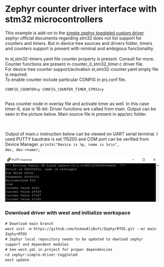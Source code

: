 # Zephyr counter driver interface with stm32 microcontrollers
This example is add-on to the [simple zephyr toggleled custom driver](https://github.com/UsmanAliButt/zephyr-simple-driver-toggleled)
<br>zephyr official documents regarding stm32 does not list support for counters and timers. But in device tree sources and drivers folder, timers and counters support is present with minimal and ambigious functionality.
<br><br>In st,stm32-timers.yaml file counter property is present. Consult for more.
<br>Counter functions are present in counter_II_stm32_timer.c driver file. 
<br>For device tree counter support/activation st,stm32-counter.yaml empty file is required. 
<br> To enable counter include particular CONFIG in prj.conf file.

<code>CONFIG_COUNTER=y
CONFIG_COUNTER_TIMER_STM32=y
</code>

<br>Pass counter node in overlay file and activate timer as well. In this case timer-6, size is 16-bit.
Driver functions are called from main. Output can be seen in the picture below. Main source file is present in app/src folder.

<br><br>Output of main.c instruction below can be viewed on UART serial terminal. I used PUTTY baudrate is set 115200 and COM port can be verified from Device Manager. 
<code>printk("Device is %p, name is %s\n", dev, dev->name);</code>

![Output on UART](Untitled.png)

<h3>Download driver with west and initialize workspace</h3>
<code># Download main branch
west init -m https://github.com/UsmanAliButt/ZephyrRTOS.git --mr main ZephyrRTOS
# Zephyr local repository needs to be updated to dowload zephyr support and dependent modules 
# See west.yml in project for proper dependencies
cd zephyr-simple-driver-toggleled
west update</code>
